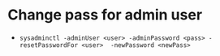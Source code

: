 # Change pass for admin user

- `sysadminctl -adminUser <user> -adminPassword <pass> -resetPasswordFor <user> 
-newPassword <newPass>`

